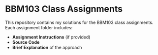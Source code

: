# BBM103 Class Assignments

This repository contains my solutions for the BBM103 class assignments. Each assignment folder includes:
- **Assignment Instructions** (if provided)
- **Source Code** 
- **Brief Explanation** of the approach
